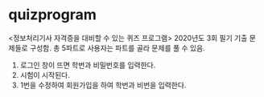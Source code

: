 # quizprogram
<정보처리기사 자격증을 대비할 수 있는 퀴즈 프로그램>
2020년도 3회 필기 기출 문제들로 구성함.
총 5파트로 사용자는 파트를 골라 문제를 풀 수 있음.

1. 로그인 창이 뜨면 학번과 비밀번호를 입력한다.
2. 시험이 시작된다.
3. 1번을 수정하여 회원가입을 하여 학번과 비번을 입력한다.
